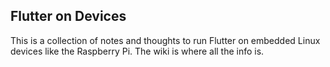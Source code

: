 ## Flutter on Devices

This is a collection of notes and thoughts to run Flutter on embedded Linux devices like the Raspberry Pi. The wiki is where all the info is.

